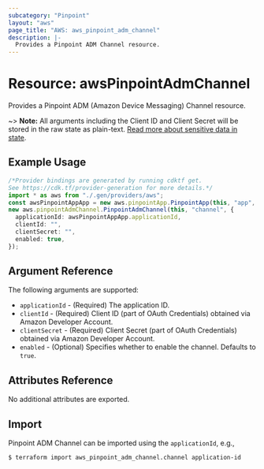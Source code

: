 ```yaml
---
subcategory: "Pinpoint"
layout: "aws"
page_title: "AWS: aws_pinpoint_adm_channel"
description: |-
  Provides a Pinpoint ADM Channel resource.
---
```


# Resource: awsPinpointAdmChannel

Provides a Pinpoint ADM (Amazon Device Messaging) Channel resource.

\~> **Note:** All arguments including the Client ID and Client Secret will be stored in the raw state as plain-text.
[Read more about sensitive data in state](https://www.terraform.io/docs/state/sensitive-data.html).

## Example Usage

```typescript
/*Provider bindings are generated by running cdktf get.
See https://cdk.tf/provider-generation for more details.*/
import * as aws from "./.gen/providers/aws";
const awsPinpointAppApp = new aws.pinpointApp.PinpointApp(this, "app", {});
new aws.pinpointAdmChannel.PinpointAdmChannel(this, "channel", {
  applicationId: awsPinpointAppApp.applicationId,
  clientId: "",
  clientSecret: "",
  enabled: true,
});

```

## Argument Reference

The following arguments are supported:

* `applicationId` - (Required) The application ID.
* `clientId` - (Required) Client ID (part of OAuth Credentials) obtained via Amazon Developer Account.
* `clientSecret` - (Required) Client Secret (part of OAuth Credentials) obtained via Amazon Developer Account.
* `enabled` - (Optional) Specifies whether to enable the channel. Defaults to `true`.

## Attributes Reference

No additional attributes are exported.

## Import

Pinpoint ADM Channel can be imported using the `applicationId`, e.g.,

```console
$ terraform import aws_pinpoint_adm_channel.channel application-id
```
